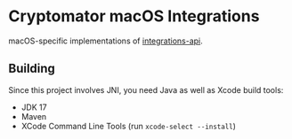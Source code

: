 # Cryptomator macOS Integrations

macOS-specific implementations of [integrations-api](https://github.com/cryptomator/integrations-api).

## Building

Since this project involves JNI, you need Java as well as Xcode build tools:

* JDK 17
* Maven
* XCode Command Line Tools (run `xcode-select --install`)
